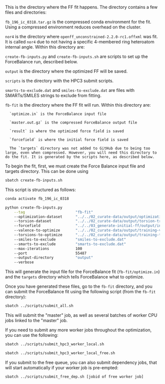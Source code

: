 This is the directory where the FF fit happens. The directory contains a few files and directories:

`fb_196_ic_0318.tar.gz` is the compressed conda environment for the fit. Using a compressed environment reduces overhead on the cluster.

`nor4` is the directory where `openff_unconstrained-2.2.0-rc1.offxml` was fit. It is called `nor4` due to not having a specific 4-membered ring heteroatom internal angle. Within this directory are:

  `create-fb-inputs.py` and `create-fb-inputs.sh` are scripts to set up the ForceBalance run, described below.

  `output` is the directory where the optimized FF will be saved.

  `scripts` is the directory with the HPC3 submit scripts.

  `smarts-to-exclude.dat` and `smiles-to-exclude.dat` are files with SMARTs/SMILES strings to exclude from fitting.

  `fb-fit` is the directory where the FF fit will run. Within this directory are:

      `optimize.in` is the ForceBalance input file

      `master.out.gz` is the compressed ForceBalance output file

      `result` is where the optimized force field is saved

      `forcefield` is where the initial force field is saved

      The `targets` directory was not added to GitHub due to being too large, even when compressed. However, you will need this directory to do the fit. It is generated by the scripts here, as described below.


To begin the fit, first, we must create the Force Balance input file and targets directory. This can be done using

```bash
sbatch create-fb-inputs.sh
```

This script is structured as follows:

```bash
conda activate fb_196_ic_0318    

python create-fb-inputs.py                                                                          \
    --tag                       "fb-fit"                                                            \ # directory to do the fitting in
    --optimization-dataset      "../../02_curate-data/output/optimization-training-set.json"           \ # path to filtered optimized geometry dataset
    --torsion-dataset           "../../02_curate-data/output/torsion-training-set.json"                \ # path to filtered TD dataset
    --forcefield                "../../03_generate-initial-ff/output/initial-force-field-msm_nor4.offxml"   \ # path to initial FF with MSM values
    --valence-to-optimize       "../../02_curate-data/output/training-valence-smirks_nor4.json"             \ # path to file with bond/angle SMIRKs to be optimized
    --torsions-to-optimize      "../../02_curate-data/output/training-torsion-smirks_nor4.json"             \ # path to file with torsion SMIRKs to be optimized
    --smiles-to-exclude         "smiles-to-exclude.dat"                                             \ # file listing any SMILES strings to exclude from the dataset
    --smarts-to-exclude         "smarts-to-exclude.dat"                                             \ # file listing any SMARTs patterns to exclude from the dataset
    --max-iterations            100                                                                 \ # max number of fitting iterations
    --port                      55487                                                               \ # port for workers to communicate on
    --output-directory          "output"                                                            \ # where to save final FF
    --verbose
```

This will generate the input file for the ForceBalance fit (`fb-fit/optimize.in`) and the `targets` directory which tells ForceBalance what to optimize.

Once you have generated these files, go to the `fb-fit` directory, and you can submit the ForceBalance fit using the following script (from the `fb-fit` directory):

```bash
sbatch ../scripts/submit_all.sh
```

This will submit the "master" job, as well as several batches of worker CPU jobs linked to the "master" job.

If you need to submit any more worker jobs throughout the optimization, you can use the following:

```bash
sbatch ../scripts/submit_hpc3_worker_local.sh
```

```bash
sbatch ../scripts/submit_hpc3_worker_local_free.sh
```

If you submit to the free queue, you can also submit dependency jobs, that will start automatically if your worker job is pre-empted:

```bash
sbatch ../scripts/submit_free_dep.sh [jobid of free worker job]
```
